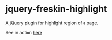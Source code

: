 jquery-freskin-highlight
========================

A jQuery plugin for highlight region of a page.

See in action <a href="http://wallace7souza.github.io/freskin-highlight" target="_blank">here</a>
